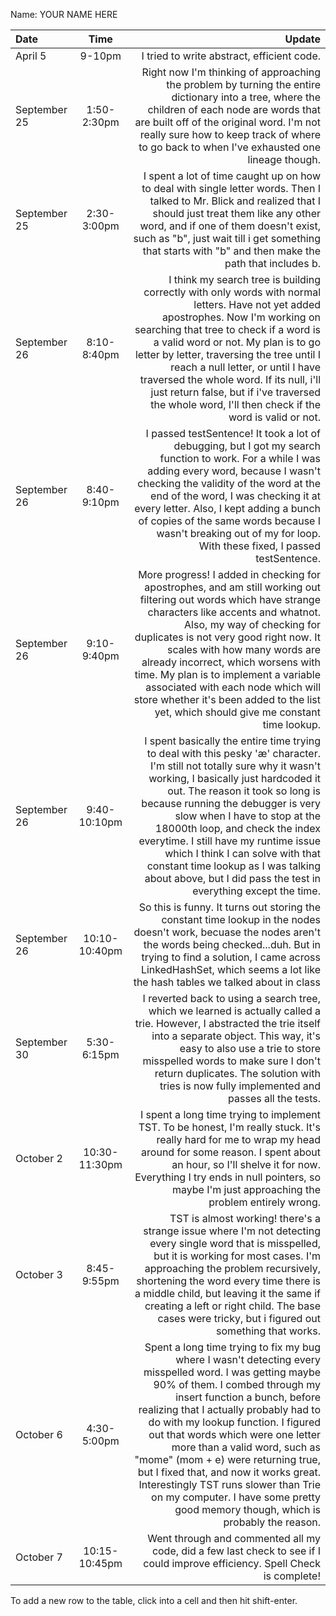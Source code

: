 Name: YOUR NAME HERE

| Date         |     Time      |                                                                                                                                                                                                                                                                                                                                                                                                                                                                                                                                        Update |
|:-------------|:-------------:|----------------------------------------------------------------------------------------------------------------------------------------------------------------------------------------------------------------------------------------------------------------------------------------------------------------------------------------------------------------------------------------------------------------------------------------------------------------------------------------------------------------------------------------------:|
| April 5      |    9-10pm     |                                                                                                                                                                                                                                                                                                                                                                                                                                                                                                    I tried to write abstract, efficient code. |
| September 25 |  1:50-2:30pm  |                                                                                                                                                                                                                                                       Right now I'm thinking of approaching the problem by turning the entire dictionary into a tree, where the children of each node are words that are built off of the original word. I'm not really sure how to keep track of where to go back to when I've exhausted one lineage though. |
| September 25 |  2:30-3:00pm  |                                                                                                                                                                                                                                I spent a lot of time caught up on how to deal with single letter words. Then I talked to Mr. Blick and realized that I should just treat them like any other word, and if one of them doesn't exist, such as "b", just wait till i get something that starts with "b" and then make the path that includes b. |
| September 26 |  8:10-8:40pm  |                                                                                     I think my search tree is building correctly with only words with normal letters. Have not yet added apostrophes. Now I'm working on searching that tree to check if a word is a valid word or not. My plan is to go letter by letter, traversing the tree until I reach a null letter, or until I have traversed the whole word. If its null, i'll just return false, but if i've traversed the whole word, I'll then check if the word is valid or not. |
| September 26 |  8:40-9:10pm  |                                                                                                                                                    I passed testSentence! It took a lot of debugging, but I got my search function to work. For a while I was adding every word, because I wasn't checking the validity of the word at the end of the word, I was checking it at every letter. Also, I kept adding a bunch of copies of the same words because I wasn't breaking out of my for loop. With these fixed, I passed testSentence. |
| September 26 |  9:10-9:40pm  |                                                                  More progress! I added in checking for apostrophes, and am still working out filtering out words which have strange characters like accents and whatnot. Also, my way of checking for duplicates is not very good right now. It scales with how many words are already incorrect, which worsens with time. My plan is to implement a variable associated with each node which will store whether it's been added to the list yet, which should give me constant time lookup. |
| September 26 | 9:40-10:10pm  |                                              I spent basically the entire time trying to deal with this pesky 'æ' character. I'm still not totally sure why it wasn't working, I basically just hardcoded it out. The reason it took so long is because running the debugger is very slow when I have to stop at the 18000th loop, and check the index everytime. I still have my runtime issue which I think I can solve with that constant time lookup as I was talking about above, but I did pass the test in everything except the time. |
| September 26 | 10:10-10:40pm |                                                                                                                                                                                                                                                             So this is funny. It turns out storing the constant time lookup in the nodes doesn't work, becuase the nodes aren't the words being checked...duh. But in trying to find a solution, I came across LinkedHashSet, which seems a lot like the hash tables we talked about in class |
| September 30 |  5:30-6:15pm  |                                                                                                                                                                                                         I reverted back to using a search tree, which we learned is actually called a trie. However, I abstracted the trie itself into a separate object. This way, it's easy to also use a trie to store misspelled words to make sure I don't return duplicates. The solution with tries is now fully implemented and passes all the tests. |
| October 2    | 10:30-11:30pm |                                                                                                                                                                                                                                              I spent a long time trying to implement TST. To be honest, I'm really stuck. It's really hard for me to wrap my head around for some reason. I spent about an hour, so I'll shelve it for now. Everything I try ends in null pointers, so maybe I'm just approaching the problem entirely wrong. |
| October 3    |  8:45-9:55pm  |                                                                                                                                                                TST is almost working! there's a strange issue where I'm not detecting every single word that is misspelled, but it is working for most cases. I'm approaching the problem recursively, shortening the word every time there is a middle child, but leaving it the same if creating a left or right child. The base cases were tricky, but i figured out something that works. |
| October 6    |  4:30-5:00pm  | Spent a long time trying to fix my bug where I wasn't detecting every misspelled word. I was getting maybe 90% of them. I combed through my insert function a bunch, before realizing that I actually probably had to do with my lookup function. I figured out that words which were one letter more than a valid word, such as "mome" (mom + e) were returning true, but I fixed that, and now it works great. Interestingly TST runs slower than Trie on my computer. I have some pretty good memory though, which is probably the reason. |
| October 7    | 10:15-10:45pm |                                                                                                                                                                                                                                                                                                                                                                                                                   Went through and commented all my code, did a few last check to see if I could improve efficiency. Spell Check is complete! |
                                                                                                                                                                                                                                                                                      


To add a new row to the table, click into a cell and then hit shift-enter.